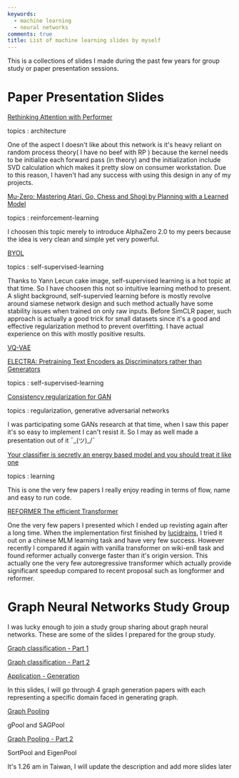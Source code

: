 ```yaml
---
keywords:
  - machine learning
  - neural networks
comments: true
title: List of machine learning slides by myself
---
```


This is a collections of slides I made during the past few years for group study or paper presentation sessions. 


# Paper Presentation Slides


[Rethinking Attention with Performer](https://docs.google.com/presentation/d/1XxdLgCZiqPsvdscvV6kqh5mdK4GqDjVsE7sbOByt86Y/edit?usp=sharing)

topics : architecture

One of the aspect I doesn't like about this network is it's heavy reliant on random process theory( I have no beef with RP ) because the kernel needs to be initialize each forward pass (in theory) and the initialization include SVD calculation which makes it pretty slow on consumer workstation. Due to this reason, I haven't had any success with using this design in any of my projects. 

[Mu-Zero: Mastering Atari, Go, Chess and Shogi by Planning with a Learned Model](https://docs.google.com/presentation/d/1YqXeyZhdmtL8M3FZstN0ndIaM2UqJ0kFs4PvQsW_wUM/edit?usp=sharing)

topics : reinforcement-learning

I choosen this topic merely to introduce AlphaZero 2.0 to my peers because the idea is very clean and simple yet very powerful.

[BYOL](https://docs.google.com/presentation/d/1-AvbgmBf4kPixM6xhRCywuRvDTlzTCZzu4Wz7jlqtJ0/edit?usp=sharing)

topics : self-supervised-learning

Thanks to Yann Lecun cake image, self-supervised learning is a hot topic at that time. So I have choosen this not so intuitive learning method to present. A slight background, self-supervied learning before is mostly revolve around siamese network design and such method actually have some stability issues when trained on only raw inputs. Before SimCLR paper, such approach is actually a good trick for small datasets since it's a good and effective regularization method to prevent overfitting. I have actual experience on this with mostly positive results.

[VQ-VAE](https://docs.google.com/presentation/d/1k_5YBC9hfWL_zBSkKn4kT6bm1KF6EkadUDKWzQoTMSY/edit?usp=sharing)

[ELECTRA: Pretraining Text Encoders as Discriminators rather than Generators](https://docs.google.com/presentation/d/1gX43j65DWJNCkRNbgTAuuMRZnU0YdwH69-pGju1YqVs/edit?usp=sharing)

topics : self-supervised-learning

[Consistency regularization for GAN](https://docs.google.com/presentation/d/1PRPg9lbTcMEaBYNSTtWM_2RSub8prZxJlD-AyuVkLvE/edit?usp=sharing)

topics : regularization, generative adversarial networks

I was participating some GANs research at that time, when I saw this paper it's so easy to implement I can't resist it. So I may as well made a presentation out of it ¯\_(ツ)_/¯


[Your classifier is secretly an energy based model and you should treat it like one ](https://docs.google.com/presentation/d/17OLmpXPU4u1_nFEW6R054qpNfq3A8zF9xVzMkbu2_QA/edit?usp=sharing)

topics : learning

This is one the very few papers I really enjoy reading in terms of flow, name and easy to run code. 


[REFORMER The efficient Transformer](https://github.com/theblackcat102/theblackcat102.github.io/raw/master/resource/presentation/REFORMER%20The%20efficient%20Transformer.pdf)

One the very few papers I presented which I ended up revisting again after a long time. When the implementation first finished by [lucidrains](github.com/lucidrains/reformer-pytorch), I tried it out on a chinese MLM learning task and have very few success. However recently I compared it again with vanilla transformer on wiki-en8 task and found reformer actually converge faster than it's origin version. This actually one the very few autoregressive transformer which actually provide significant speedup compared to recent proposal such as longformer and reformer.


# Graph Neural Networks Study Group

I was lucky enough to join a study group sharing about graph neural networks. These are some of the slides I prepared for the group study. 


[Graph classification - Part 1](https://docs.google.com/presentation/d/1FItqLQMiQgiU2rpdgJtOmNcUsJYrwSYz3E568uZBPFU/edit?usp=sharing)

[Graph classification - Part 2](https://docs.google.com/presentation/d/1k8zpnS--4ddC3vjpXuNxA_AlgCq01ndVACBbjdgr2m4/edit?usp=sharing)

[Application - Generation](https://docs.google.com/presentation/d/1icGXHEeEwrr1PbDiUf0GF38jbmNDB8tEu0nzQXwlr1Y/edit?usp=sharing)

In this slides, I will go through 4 graph generation papers with each representing a specific domain faced in generating graph. 

[Graph Pooling](https://docs.google.com/presentation/d/1aLvfSVEn0-ENcYydjp9nTjgiaK6EjlJFfDkZdhnIqDI/edit?usp=sharing)

gPool and SAGPool

[Graph Pooling - Part 2](https://docs.google.com/presentation/d/1MQJS8NrxGD5JR26T3p1TUKRIwl_32hX7Om4yCgS4aFE/edit?usp=sharing)

SortPool and EigenPool


It's 1.26 am in Taiwan, I will update the description and add more slides later 